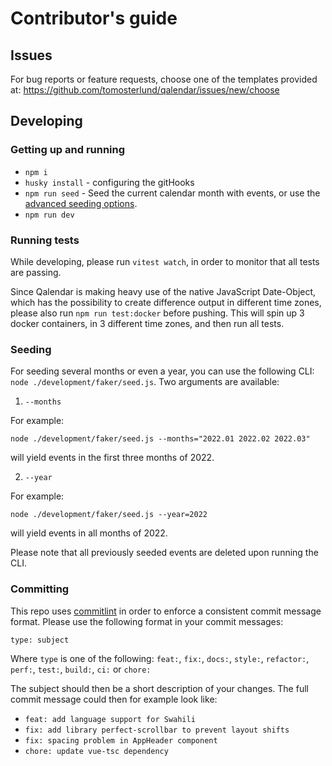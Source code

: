 # Contributor's guide

## Issues

For bug reports or feature requests, choose one of the templates provided at: https://github.com/tomosterlund/qalendar/issues/new/choose

## Developing

### Getting up and running

- `npm i`
- `husky install` - configuring the gitHooks
- `npm run seed` - Seed the current calendar month with events, or use the [advanced seeding options](#seeding).
- `npm run dev`

### Running tests

While developing, please run `vitest watch`, in order to monitor that all tests are passing.

Since Qalendar is making heavy use of the native JavaScript Date-Object, which has the possibility to create difference output in different time zones, please also run `npm run test:docker` before pushing. This will spin up 3 docker containers, in 3 different time zones, and then run all tests.

### Seeding

For seeding several months or even a year, you can use the following CLI: `node ./development/faker/seed.js`. Two arguments are available:

1. `--months`

For example:

```
node ./development/faker/seed.js --months="2022.01 2022.02 2022.03"
```

will yield events in the first three months of 2022.

2. `--year`

For example:

```
node ./development/faker/seed.js --year=2022
```

will yield events in all months of 2022.

Please note that all previously seeded events are deleted upon running the CLI.

### Committing

This repo uses [commitlint](https://commitlint.js.org/#/) in order to enforce a consistent commit message format. Please use the following format in your commit messages:

```
type: subject
```

Where `type` is one of the following:
`feat:`, `fix:`, `docs:`, `style:`, `refactor:`, `perf:`, `test:`, `build:`, `ci:` or `chore:`

The subject should then be a short description of your changes. The full commit message could then for example look like:

- ```feat: add language support for Swahili```  
- ```fix: add library perfect-scrollbar to prevent layout shifts```  
- ```fix: spacing problem in AppHeader component```
- ```chore: update vue-tsc dependency```